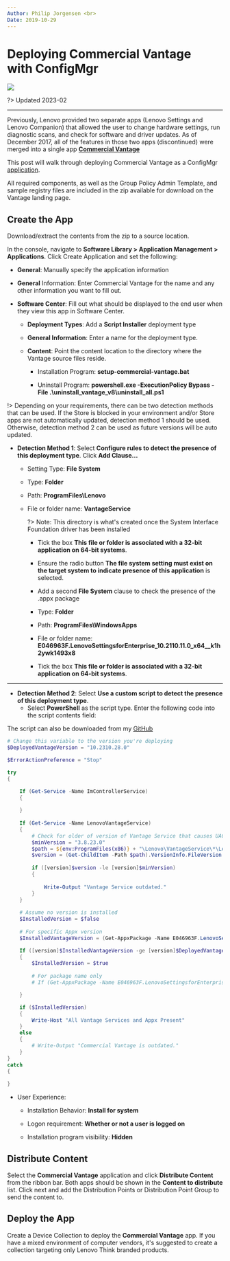```yaml
---
Author: Philip Jorgensen <br>
Date: 2019-10-29
---
```


# Deploying Commercial Vantage <br> with ConfigMgr   <!-- {docsify-ignore} -->

![](../img/2019/cv_configmgr_deploy/cv.jpg)

?> Updated 2023-02

---

Previously, Lenovo provided two separate apps (Lenovo Settings and Lenovo Companion) that allowed the user to change hardware settings, run diagnostic scans, and check for software and driver updates.  As of December 2017, all of the features in those two apps (discontinued) were merged into a single app [**Commercial Vantage**](https://support.lenovo.com/solutions/hf003321)

This post will walk through deploying Commercial Vantage as a ConfigMgr [application](https://docs.microsoft.com/mem/configmgr/apps/deploy-use/create-applications).

All required components, as well as the Group Policy Admin Template, and sample registry files are included in the zip available for download on the Vantage landing page.

## Create the App

Download/extract the contents from the zip to a source location.

In the console, navigate to **Software Library > Application Management > Applications**. Click Create Application and set the following:

- **General**: Manually specify the application information

- **General** Information: Enter Commercial Vantage for the name and any other information you want to fill out.

- **Software Center**: Fill out what should be displayed to the end user when they view this app in Software Center.

  - **Deployment Types**: Add a **Script Installer** deployment type

  - **General Information**: Enter a name for the deployment type.  

  - **Content**: Point the content location to the directory where the Vantage source files reside.

    - Installation Program: **setup-commercial-vantage.bat**

    - Uninstall Program: **powershell.exe -ExecutionPolicy Bypass -File .\uninstall_vantage_v8\uninstall_all.ps1**

!> Depending on your requirements, there can be two detection methods that can be used. If the Store is blocked in your environment and/or Store apps are not automatically updated, detection method 1 should be used. Otherwise, detection method 2 can be used as future versions will be auto updated.

- **Detection Method 1**: Select **Configure rules to detect the presence of this deployment type**. Click **Add Clause...**

  - Setting Type: **File System**

  - Type: **Folder**

  - Path: **ProgramFiles\Lenovo**

  - File or folder name: **VantageService**

    ?> Note: This directory is what's created once the System Interface Foundation driver has been installed

    - Tick the box **This file or folder is associated with a 32-bit application on 64-bit systems**.

    - Ensure the radio button **The file system setting must exist on the target system to indicate presence of this application** is selected.

    - Add a second **File System** clause to check the presence of the .appx package

    - Type: **Folder**

    - Path: **ProgramFiles\WindowsApps**

    - File or folder name: **E046963F.LenovoSettingsforEnterprise_10.2110.11.0_x64__k1h2ywk1493x8**

    - Tick the box **This file or folder is associated with a 32-bit application on 64-bit systems**.

---

- **Detection Method 2**: Select **Use a custom script to detect the presence of this deployment type**.
  - Select **PowerShell** as the script type. Enter the following code into the script contents field:

The script can also be downloaded from my [GitHub](https://github.com/philjorgensen/ConfigMgr/blob/main/Applications/Detect-CommercialVantage.ps1)

```powershell
# Change this variable to the version you're deploying
$DeployedVantageVersion = "10.2310.28.0"

$ErrorActionPreference = "Stop"

try
{

    If (Get-Service -Name ImControllerService)
    {
    
    }
        
    If (Get-Service -Name LenovoVantageService)
    {
        # Check for older of version of Vantage Service that causes UAC prompt. This is due to an expired certificate.  
        $minVersion = "3.8.23.0"
        $path = ${env:ProgramFiles(x86)} + "\Lenovo\VantageService\*\LenovoVantageService.exe"
        $version = (Get-ChildItem -Path $path).VersionInfo.FileVersion
            
        if ([version]$version -le [version]$minVersion)
        {
            
            Write-Output "Vantage Service outdated."
        }
    }
        
    # Assume no version is installed
    $InstalledVersion = $false
    
    # For specific Appx version
    $InstalledVantageVersion = (Get-AppxPackage -Name E046963F.LenovoSettingsforEnterprise -AllUsers).Version

    If ([version]$InstalledVantageVersion -ge [version]$DeployedVantageVersion)
    {
        $InstalledVersion = $true
        
        # For package name only    
        # If (Get-AppxPackage -Name E046963F.LenovoSettingsforEnterprise -AllUsers) {

    }

    if ($InstalledVersion)
    {
        Write-Host "All Vantage Services and Appx Present"
    }
    else
    {
        # Write-Output "Commercial Vantage is outdated."
    }
}
catch
{
    
}
```

- User Experience:
  - Installation Behavior: **Install for system**

  - Logon requirement: **Whether or not a user is logged on**

  - Installation program visibility: **Hidden**

## Distribute Content

Select the **Commercial Vantage** application and click **Distribute Content** from the ribbon bar. Both apps should be shown in the **Content to distribute** list. Click next and add the Distribution Points or Distribution Point Group to send the content to.

## Deploy the App

Create a Device Collection to deploy the **Commercial Vantage** app. If you have a mixed environment of computer vendors, it's suggested to create a collection targeting only Lenovo Think branded products.
